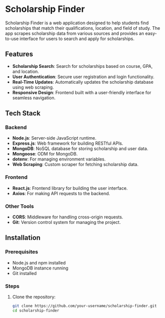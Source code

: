 # Scholarship Finder

Scholarship Finder is a web application designed to help students find scholarships that match their qualifications, location, and field of study. The app scrapes scholarship data from various sources and provides an easy-to-use interface for users to search and apply for scholarships.

## Features

- **Scholarship Search**: Search for scholarships based on course, GPA, and location.
- **User Authentication**: Secure user registration and login functionality.
- **Real-Time Updates**: Automatically updates the scholarship database using web scraping.
- **Responsive Design**: Frontend built with a user-friendly interface for seamless navigation.

## Tech Stack

### Backend
- **Node.js**: Server-side JavaScript runtime.
- **Express.js**: Web framework for building RESTful APIs.
- **MongoDB**: NoSQL database for storing scholarship and user data.
- **Mongoose**: ODM for MongoDB.
- **dotenv**: For managing environment variables.
- **Web Scraping**: Custom scraper for fetching scholarship data.

### Frontend
- **React.js**: Frontend library for building the user interface.
- **Axios**: For making API requests to the backend.

### Other Tools
- **CORS**: Middleware for handling cross-origin requests.
- **Git**: Version control system for managing the project.

## Installation

### Prerequisites
- Node.js and npm installed
- MongoDB instance running
- Git installed

### Steps
1. Clone the repository:
   ```bash
   git clone https://github.com/your-username/scholarship-finder.git
   cd scholarship-finder
